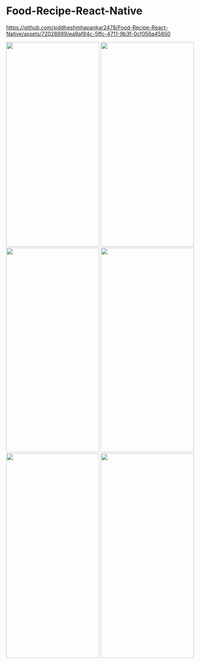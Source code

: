 ﻿# Food-Recipe-React-Native




https://github.com/siddheshmhapankar2478/Food-Recipe-React-Native/assets/72028899/ea9af84c-5ffc-4711-9b3f-0cf056a45850




<img height="550" width="250" src="https://github.com/siddheshmhapankar2478/Food-Recipe-React-Native/assets/72028899/32e9afb0-4773-4956-ba76-acf596a5dacb/photo_2023-12-01_14-45-28.png">
<img height="550" width="250" src="https://github.com/siddheshmhapankar2478/Food-Recipe-React-Native/assets/72028899/8eec7ae2-e5ee-4e80-b57d-36a35c64169c/photo_2023-12-01_14-45-26.png">
<img height="550" width="250" src="https://github.com/siddheshmhapankar2478/Food-Recipe-React-Native/assets/72028899/57d8caa7-baa9-48b3-b007-dec381a6dae6/photo_2023-12-01_14-45-25.png">
<img height="550" width="250" src="https://github.com/siddheshmhapankar2478/Food-Recipe-React-Native/assets/72028899/80406de7-b2d9-4a30-8367-9bbd08b68474/photo_2023-12-01_14-45-23.png">
<img height="550" width="250" src="https://github.com/siddheshmhapankar2478/Food-Recipe-React-Native/assets/72028899/40f97506-058f-46eb-802e-32f53edcefab/photo_2023-12-01_14-45-22.png">
<img height="550" width="250" src="https://github.com/siddheshmhapankar2478/Food-Recipe-React-Native/assets/72028899/737fba39-ca17-4a4d-9d19-a4e217c756f5/photo_2023-12-01_14-45-20.png">





